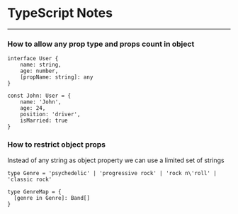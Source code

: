 # TypeScript Notes

---

### How to allow any prop type and props count in object

```
interface User {
    name: string,
    age: number,
    [propName: string]: any
}

const John: User = {
    name: 'John',
    age: 24,
    position: 'driver',
    isMarried: true
}
```

### How to restrict object props

Instead of any string as object property we can use a limited set of strings
```
type Genre = 'psychedelic' | 'progressive rock' | 'rock n\'roll' | 'classic rock'

type GenreMap = {
  [genre in Genre]: Band[]
}
```